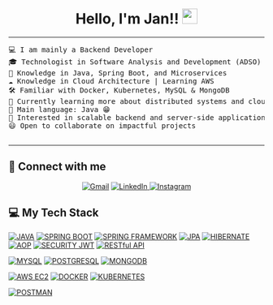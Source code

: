 <h1 align="center">
Hello, I'm Jan!!
	<a href="https://github.com/JanGaray97" target="_self">
		<img src="https://media.giphy.com/media/hvRJCLFzcasrR4ia7z/giphy.gif" width="30">
	</a>
</h1>

<hr>

<pre>
💻 I am mainly a Backend Developer  
🎓 Technologist in Software Analysis and Development (ADSO)  
📝 Knowledge in Java, Spring Boot, and Microservices  
☁️ Knowledge in Cloud Architecture | Learning AWS  
🛠️ Familiar with Docker, Kubernetes, MySQL & MongoDB  
🌱 Currently learning more about distributed systems and cloud solutions  
🌟 Main language: Java 😁  
🚩 Interested in scalable backend and server-side applications  
😃 Open to collaborate on impactful projects  

</pre>
<hr>

## 🤝 Connect with me

<p align="center">
	<a href="jangaray3@gmail.com"><img img src="https://img.shields.io/badge/gmail-%23EA4335.svg?style=plastic&logo=gmail&logoColor=white" alt="Gmail"/></a>
	<a href="https://www.linkedin.com/in/jan-garay-16849228b/"><img src="https://img.shields.io/badge/linkedin-%230A66C2.svg?style=plastic&logo=linkedin&logoColor=white" alt="LinkedIn"/</a>
  <a href="https://www.instagram.com/jangaray18/"><img src="https://img.shields.io/badge/Instagram-%23E4405F.svg?style=plastic&logo=instagram&logoColor=white" alt="Instagram"/></a>
</p>

## 💻 My Tech Stack

<p>
 <!-- Core Backend -->
<a href="https://www.java.com/"><img alt="JAVA" src="https://img.shields.io/badge/Java-%23FF6F00.svg?logo=java&logoColor=white"></a>
<a href="https://spring.io/projects/spring-boot"><img alt="SPRING BOOT" src="https://img.shields.io/badge/Spring%20Boot%203-%236DB33F.svg?style=plastic&logo=springboot&logoColor=white"></a>
<a href="https://spring.io/projects/spring-framework"><img alt="SPRING FRAMEWORK" src="https://img.shields.io/badge/Spring%20Framework%206-%236DB33F.svg?style=plastic&logo=spring&logoColor=white"></a>
<a href="https://jakarta.ee/specifications/persistence/"><img alt="JPA" src="https://img.shields.io/badge/JPA-%23007396.svg?style=plastic&logo=java&logoColor=white"></a>
<a href="https://hibernate.org/"><img alt="HIBERNATE" src="https://img.shields.io/badge/Hibernate-%2359666C.svg?style=plastic&logo=hibernate&logoColor=white"></a>
<a href="https://docs.spring.io/spring-framework/reference/core/aop.html"><img alt="AOP" src="https://img.shields.io/badge/AOP-%23007396.svg?style=plastic&logo=spring&logoColor=white"></a>
<a href="https://jwt.io/"><img alt="SECURITY JWT" src="https://img.shields.io/badge/Security%20JWT-%23000000.svg?style=plastic&logo=jsonwebtokens&logoColor=white"></a>
<a href="https://restfulapi.net/"><img alt="RESTful API" src="https://img.shields.io/badge/RESTful-%23007396.svg?style=plastic&logo=apachespark&logoColor=white"></a>

<!-- Databases -->
<a href="https://www.mysql.com/"><img alt="MYSQL" src="https://img.shields.io/badge/MySQL-%234479A1.svg?style=plastic&logo=mysql&logoColor=white"></a>
<a href="https://www.postgresql.org/"><img alt="POSTGRESQL" src="https://img.shields.io/badge/PostgreSQL-%23336791.svg?style=plastic&logo=postgresql&logoColor=white"></a>
<a href="https://www.mongodb.com/"><img alt="MONGODB" src="https://img.shields.io/badge/MongoDB-47A248.svg?style=plastic&logo=mongodb&logoColor=white"></a>

<!-- Cloud & Deployment -->
<a href="https://aws.amazon.com/ec2/"><img alt="AWS EC2" src="https://img.shields.io/badge/AWS%20EC2-%23FF9900.svg?style=plastic&logo=amazonaws&logoColor=white"></a>
<a href="https://www.docker.com/"><img alt="DOCKER" src="https://img.shields.io/badge/Docker-%232496ED.svg?style=plastic&logo=docker&logoColor=white"></a>
<a href="https://kubernetes.io/"><img alt="KUBERNETES" src="https://img.shields.io/badge/Kubernetes-326CE5.svg?style=plastic&logo=kubernetes&logoColor=white"></a>

<!-- Tools -->
<a href="https://www.postman.com/"><img alt="POSTMAN" src="https://img.shields.io/badge/Postman-%23FF6C37.svg?style=plastic&logo=postman&logoColor=white"></a>

</p>

